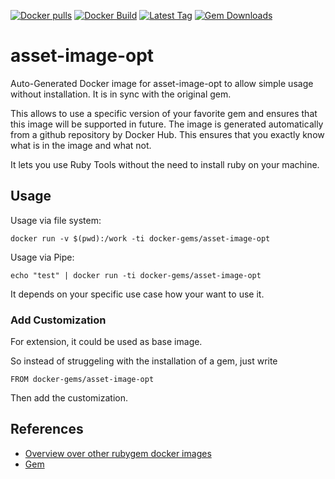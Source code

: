 [![Docker pulls](https://img.shields.io/docker/pulls/rubygem/asset-image-opt.svg)](https://hub.docker.com/r/rubygem/asset-image-opt/)
[![Docker Build](https://img.shields.io/docker/automated/rubygem/asset-image-opt.svg)](https://hub.docker.com/r/rubygem/asset-image-opt/)
[![Latest Tag](https://img.shields.io/github/tag/docker-rubygem/asset-image-opt.svg)](https://hub.docker.com/r/rubygem/asset-image-opt/)
[![Gem Downloads](https://img.shields.io/gem/dt/asset-image-opt.svg)](https://rubygems.org/gems/asset-image-opt/)
# asset-image-opt

Auto-Generated Docker image for asset-image-opt to allow simple usage without installation.
It is in sync with the original gem.

This allows to use a specific version of your favorite gem and ensures that this image will be supported in future.
The image is generated automatically from a github repository by Docker Hub.
This ensures that you exactly know what is in the image and what not.

It lets you use Ruby Tools without the need to install ruby on your machine.

## Usage

Usage via file system:

`docker run -v $(pwd):/work -ti docker-gems/asset-image-opt`

Usage via Pipe:

`echo "test" | docker run -ti docker-gems/asset-image-opt`

It depends on your specific use case how your want to use it.

### Add Customization

For extension, it could be used as base image.

So instead of struggeling with the installation of a gem, just write

`FROM docker-gems/asset-image-opt`

Then add the customization.

## References

 - [Overview over other rubygem docker images](https://github.com/thinkbot/docker-rubygem)
 - [Gem](https://rubygems.org/gems/asset-image-opt/)

